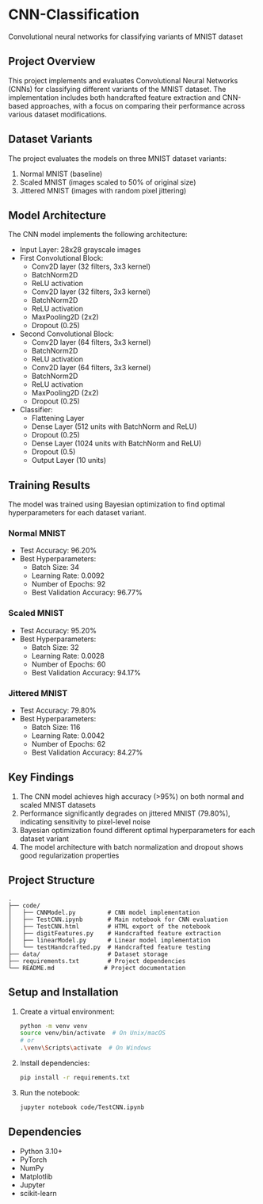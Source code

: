 # CNN-Classification
Convolutional neural networks for classifying variants of MNIST dataset

## Project Overview
This project implements and evaluates Convolutional Neural Networks (CNNs) for classifying different variants of the MNIST dataset. The implementation includes both handcrafted feature extraction and CNN-based approaches, with a focus on comparing their performance across various dataset modifications.

## Dataset Variants
The project evaluates the models on three MNIST dataset variants:
1. Normal MNIST (baseline)
2. Scaled MNIST (images scaled to 50% of original size)
3. Jittered MNIST (images with random pixel jittering)

## Model Architecture
The CNN model implements the following architecture:
- Input Layer: 28x28 grayscale images
- First Convolutional Block:
  - Conv2D layer (32 filters, 3x3 kernel)
  - BatchNorm2D
  - ReLU activation
  - Conv2D layer (32 filters, 3x3 kernel)
  - BatchNorm2D
  - ReLU activation
  - MaxPooling2D (2x2)
  - Dropout (0.25)
- Second Convolutional Block:
  - Conv2D layer (64 filters, 3x3 kernel)
  - BatchNorm2D
  - ReLU activation
  - Conv2D layer (64 filters, 3x3 kernel)
  - BatchNorm2D
  - ReLU activation
  - MaxPooling2D (2x2)
  - Dropout (0.25)
- Classifier:
  - Flattening Layer
  - Dense Layer (512 units with BatchNorm and ReLU)
  - Dropout (0.25)
  - Dense Layer (1024 units with BatchNorm and ReLU)
  - Dropout (0.5)
  - Output Layer (10 units)

## Training Results
The model was trained using Bayesian optimization to find optimal hyperparameters for each dataset variant.

### Normal MNIST
- Test Accuracy: 96.20%
- Best Hyperparameters:
  - Batch Size: 34
  - Learning Rate: 0.0092
  - Number of Epochs: 92
  - Best Validation Accuracy: 96.77%

### Scaled MNIST
- Test Accuracy: 95.20%
- Best Hyperparameters:
  - Batch Size: 32
  - Learning Rate: 0.0028
  - Number of Epochs: 60
  - Best Validation Accuracy: 94.17%

### Jittered MNIST
- Test Accuracy: 79.80%
- Best Hyperparameters:
  - Batch Size: 116
  - Learning Rate: 0.0042
  - Number of Epochs: 62
  - Best Validation Accuracy: 84.27%

## Key Findings
1. The CNN model achieves high accuracy (>95%) on both normal and scaled MNIST datasets
2. Performance significantly degrades on jittered MNIST (79.80%), indicating sensitivity to pixel-level noise
3. Bayesian optimization found different optimal hyperparameters for each dataset variant
4. The model architecture with batch normalization and dropout shows good regularization properties

## Project Structure
```
.
├── code/
│   ├── CNNModel.py         # CNN model implementation
│   ├── TestCNN.ipynb       # Main notebook for CNN evaluation
│   ├── TestCNN.html        # HTML export of the notebook
│   ├── digitFeatures.py    # Handcrafted feature extraction
│   ├── linearModel.py      # Linear model implementation
│   └── testHandcrafted.py  # Handcrafted feature testing
├── data/                   # Dataset storage
├── requirements.txt        # Project dependencies
└── README.md              # Project documentation
```

## Setup and Installation
1. Create a virtual environment:
   ```bash
   python -m venv venv
   source venv/bin/activate  # On Unix/macOS
   # or
   .\venv\Scripts\activate  # On Windows
   ```

2. Install dependencies:
   ```bash
   pip install -r requirements.txt
   ```

3. Run the notebook:
   ```bash
   jupyter notebook code/TestCNN.ipynb
   ```

## Dependencies
- Python 3.10+
- PyTorch
- NumPy
- Matplotlib
- Jupyter
- scikit-learn
